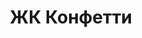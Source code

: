 ---
url: 'zhk-konfetti'
title: 'ЖК Конфетти'
city: 'в городе Челябинск'
titleForLayots: 'ЖК Конфетти'
description: '«Конфетти» — комплекс, спроектированный с заботой о каждом жителе. Жилой комплекс Конфетти включает детский сад на территории комплекса, физкультурно-оздоровительный комплекс, собственная прогулочная аллея.'
year: '2026'
heroImage: '/public/конфетти/конфетти 1.webp'
location: 'Сосновский'
buildingType: 'Блочный'

aboutSectionData: [
    {
        title: 'Гармония Между Городом и Природой',
        text: 'Откройте дверь в свою идеальную жизнь! Новый стильный жилой комплекс — ваш личный рай! Комфорт, уют, и безграничные возможности ждут вас здесь! Наши улицы — путь к счастью, наши дворы — оазис умиротворения! Инфраструктура, которая удовлетворит все ваши потребности! Выберите комфортное место проживания, выберите наш жилой комплекс!»',
        image: '/конфетти/4b5f056b0ae6f6cb0d43a3b8a4ed7966 1.webp'
    },
    {
        title: 'Идеальное Жилье для Стильных Гурманов',
        text: 'Для тех, кто ценит роскошь и стиль, наш жилой комплекс предлагает идеальное жилье. Особенности включают современную архитектуру с уникальным и и и элегантным дизайном, который добавляет шарма и индивидуальности вашему пространству.',
        image: '/конфетти/9ac2a215e8f5e7ce158dcb60189d182a 1.webp'
    },
    {
        title: 'Развитая инфраструктура',
        text: 'Мы гордимся разнообразием инфраструктуры, которая создана и продолжает развиваться вокруг нашего комплекса. Рестораны, кафе, фитнес-центры и парки - здесь есть все, чтобы удовлетворить ваши потребности и желания.',
        image: '/конфетти/konfetti-2 1.webp'
    }
]

layoutsSectionData: [
    {
        title: 'студия',
        image: '/конфетти/layouts-20.webp',
        rooms: 'студия',
        price: '2 650 000'
    },
    {
        title: 'студия',
        image: '/конфетти/layouts-12 1.webp',
        rooms: 'студия',
        price: '3 441 255'
    },
    {
        title: 'студия',
        image: '/конфетти/layouts-10 1.webp',
        rooms: '1-комнатная',
        price: '3 400 000'
    },
    
    {
        title: 'студия',
        image: '/конфетти/layouts-9 1.webp',
        rooms: '1-комнатная',
        price: '3 310 000'
    },
    {
        title: 'студия',
        image: '/конфетти/layouts-6 1.webp',
        rooms: '1-комнатная',
        price: '3 430 000'
    },
    {
        title: 'студия',
        image: '/конфетти/layouts-4 1.webp',
        rooms: '1-комнатная',
        price: '3 800 000'
    },
    
    
    {
        title: 'студия',
        image: '/конфетти/layouts-3 1.webp',
        rooms: '1-комнатная',
        price: '4 550 000'
    },
    {
        title: 'студия',
        image: '/конфетти/layouts-1 1.webp',
        rooms: '1-комнатная',
        price: '4 810 000'
    },
    {
        title: 'студия',
        image: '/конфетти/layouts-2 1.webp',
        rooms: '1-комнатная',
        price: '4 490 000'
    },
    {
        title: 'студия',
        image: '/конфетти/layouts-21.webp',
        rooms: '2-комнатная',
        price: '4 120 000'
    },
    {
        title: 'студия',
        image: '/конфетти/layouts-22.webp',
        rooms: '3-комнатная',
        price: '5 140 000'
    },
    
    
    
    
    
    
]


galleryImages: ['/конфетти/23a2c636bbfdabacaeb933d6e0ca13fa 1.webp', '/конфетти/d8898f91d1c2a18b531f077037187cc6 1.webp', '/конфетти/konfetti-3 1.webp', '/конфетти/konfetti-5 1.webp', '/конфетти/h2PrDUi9Epi_8kHq6O5VbS7J3a8odNmRP4vA8FWWa8dr5X49wdqtilSPjJdEGyVZQS4uOdp85brkT5CqfczZNM9W 1.webp', '/конфетти/7rLfifkgGlHZZGWj1AfpLp4GA8sei3hJU7XD0GS3aZllfmmqxJZrp-lq2p-QjpL6QsAZCZOjAUDtTttOqAEO-cBy 1.webp', '/конфетти/4c0400afed68ca0dc4d3846d9161bf6e 1.webp', '/конфетти/4b5f056b0ae6f6cb0d43a3b8a4ed7966 1.webp', '/конфетти/konfetti-8 1.webp', '/конфетти/9ac2a215e8f5e7ce158dcb60189d182a 1.webp', '/конфетти/konfetti-2 1.webp', '/конфетти/konfetti-1.webp', '/конфетти/konfetti-6.webp', '/конфетти/konfetti-7.webp']
mapStatic: {
    mapLink: 'https://yandex.ru/maps/?um=constructor%3A17c617f13462401adf27be02e495179fe91dc612a2c3e9e252da12cc2aa0c43d&amp;source=constructorStatic',
    mapPath: 'https://api-maps.yandex.ru/services/constructor/1.0/static/?um=constructor%3A17c617f13462401adf27be02e495179fe91dc612a2c3e9e252da12cc2aa0c43d&amp;width=600&amp;height=450&amp;lang=ru_RU',
}
---